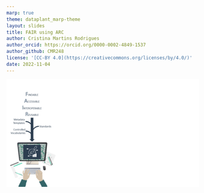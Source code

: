 ```yaml
---
marp: true
theme: dataplant_marp-theme
layout: slides
title: FAIR using ARC
author: Cristina Martins Rodrigues
author_orcid: https://orcid.org/0000-0002-4849-1537
author_github: CMR248
license: '[CC-BY 4.0](https://creativecommons.org/licenses/by/4.0/)'
date: 2022-11-04
---
```


![bg cover](../images/DataPLANT_BigPicture_seq1.png)

<!-- Here one could elaborate on the ARC structure as deeply as desired. In addition, Swate incl. ontology could be discussed here.-->
